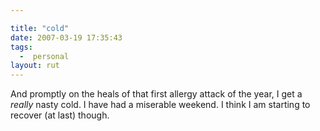 ```yaml
---

title: "cold"
date: 2007-03-19 17:35:43
tags:
  -  personal
layout: rut
---
```


And promptly on the heals of that first allergy attack of the year, I get a *really* nasty cold.   I have had a miserable weekend. I think I am starting to recover (at last) though. 

